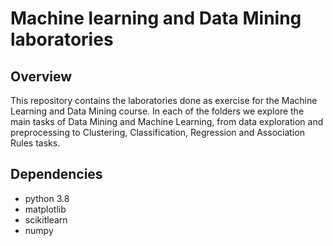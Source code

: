 # Machine learning and Data Mining laboratories

## Overview
This repository contains the laboratories done as exercise for the Machine Learning and Data Mining course. In each of the folders we explore the main tasks of Data Mining and Machine Learning, from data exploration 
and preprocessing to Clustering, Classification, Regression and Association Rules tasks. 

## Dependencies
- python 3.8
- matplotlib
- scikitlearn
- numpy

